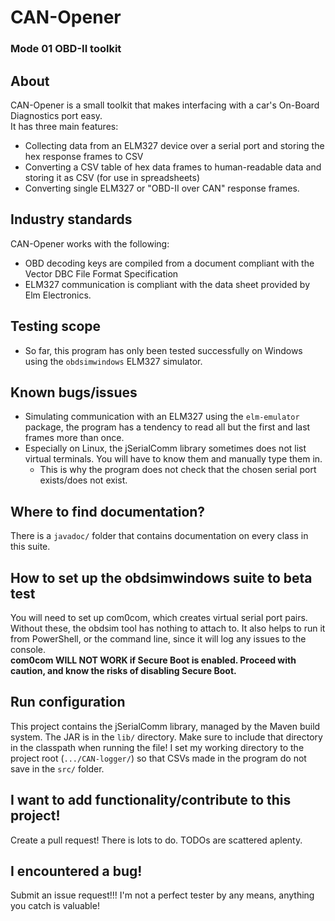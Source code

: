 # CAN-Opener

### Mode 01 OBD-II toolkit 

## About
CAN-Opener is a small toolkit that makes interfacing with a car's On-Board Diagnostics port easy.<br>
It has three main features:
- Collecting data from an ELM327 device over a serial port and storing the hex response frames to CSV
- Converting a CSV table of hex data frames to human-readable data and storing it as CSV (for use in spreadsheets) 
- Converting single ELM327 or "OBD-II over CAN" response frames.

## Industry standards

CAN-Opener works with the following:
- OBD decoding keys are compiled from a document compliant with the Vector DBC File Format Specification
- ELM327 communication is compliant with the data sheet provided by Elm Electronics.

## Testing scope

- So far, this program has only been tested successfully on Windows using the `obdsimwindows` ELM327 simulator.

## Known bugs/issues

- Simulating communication with an ELM327 using the `elm-emulator` package, the program has a tendency to read all but the first and last frames more than once.
- Especially on Linux, the jSerialComm library sometimes does not list virtual terminals. You will have to know them and manually type them in.
  - This is why the program does not check that the chosen serial port exists/does not exist.

## Where to find documentation?

There is a `javadoc/` folder that contains documentation on every class in this suite.

## How to set up the obdsimwindows suite to beta test

You will need to set up com0com, which creates virtual serial port pairs. Without these, the obdsim tool has nothing to attach to.
It also helps to run it from PowerShell, or the command line, since it will log any issues to the console.
**<br>com0com WILL NOT WORK if Secure Boot is enabled. Proceed with caution, and know the risks of disabling Secure Boot.**

## Run configuration

This project contains the jSerialComm library, managed by the Maven build system. The JAR is in the `lib/` directory. 
Make sure to include that directory in the classpath when running the file!
I set my working directory to the project root (`.../CAN-logger/`) so that CSVs made in the program do not save in the `src/` folder.

## I want to add functionality/contribute to this project!

Create a pull request! There is lots to do. TODOs are scattered aplenty.

## I encountered a bug!

Submit an issue request!!! I'm not a perfect tester by any means, anything you catch is valuable!